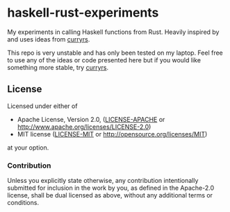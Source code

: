 # haskell-rust-experiments
My experiments in calling Haskell functions from Rust. Heavily inspired by and
uses ideas from [curryrs][curryrs].

This repo is very unstable and has only been tested on my laptop. Feel free to
use any of the ideas or code presented here but if you would like something more
stable, try [curryrs][curryrs].

## License

Licensed under either of

 * Apache License, Version 2.0, ([LICENSE-APACHE](LICENSE-APACHE) or
   http://www.apache.org/licenses/LICENSE-2.0)
 * MIT license ([LICENSE-MIT](LICENSE-MIT) or
   http://opensource.org/licenses/MIT)

at your option.

### Contribution

Unless you explicitly state otherwise, any contribution intentionally submitted
for inclusion in the work by you, as defined in the Apache-2.0 license, shall be
dual licensed as above, without any additional terms or conditions.


[curryrs]: https://github.com/mgattozzi/curryrs
